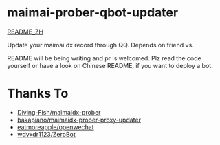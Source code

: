 # maimai-prober-qbot-updater
[README_ZH](https://github.com/Dreamail/maimai-prober-qbot-updater/blob/main/README_zh.md)

Update your maimai dx record through QQ. Depends on friend vs.

README will be being writing and pr is welcomed. Plz read the code yourself or have a look on Chinese README, if you want to deploy a bot.

# Thanks To
* [Diving-Fish/maimaidx-prober](https://github.com/Diving-Fish/maimaidx-prober)
* [bakapiano/maimaidx-prober-proxy-updater](https://github.com/bakapiano/maimaidx-prober-proxy-updater)
* [eatmoreapple/openwechat](https://github.com/eatmoreapple/openwechat)
* [wdvxdr1123/ZeroBot](https://github.com/wdvxdr1123/ZeroBot)